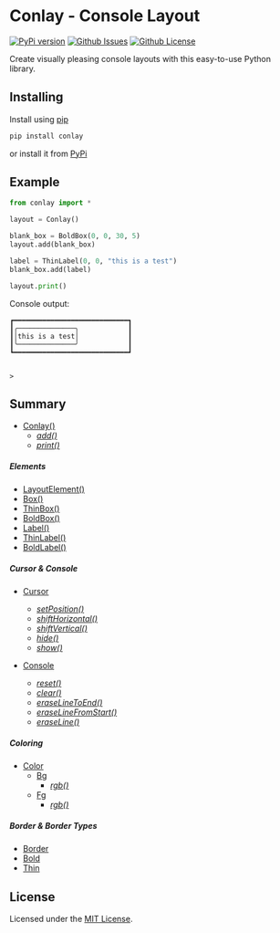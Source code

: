 Conlay - Console Layout
=======================

[![PyPi version][shields-pypi_version]][url-pypi_version]
[![Github Issues][shields-issues]][url-issues]
[![Github License][shields-license]][url-license]

Create visually pleasing console layouts with this easy-to-use Python library. 


Installing
----------

Install using <a href="https://pip.pypa.io/en/stable/">pip</a>

```bash
pip install conlay
```

or install it from <a href="https://pypi.org/project/conlay/#files">PyPi</a>


Example
-------

```python
from conlay import *

layout = Conlay()

blank_box = BoldBox(0, 0, 30, 5)
layout.add(blank_box)

label = ThinLabel(0, 0, "this is a test")
blank_box.add(label)

layout.print()
``` 

Console output:

```
┏━━━━━━━━━━━━━━━━━━━━━━━━━━━━┓
┃╭──────────────╮            ┃
┃│this is a test│            ┃
┃╰──────────────╯            ┃
┗━━━━━━━━━━━━━━━━━━━━━━━━━━━━┛


>
```


Summary
-------
- <a href="https://github.com/Salliii/conlay#Conlay()">Conlay()</a>
  - <a href="https://github.com/Salliii/conlay#Conlay.add()">_add()_</a>
  - <a href="https://github.com/Salliii/conlay#Conlay.print()">_print()_</a>

##### Elements
- <a href="https://github.com/Salliii/conlay#LayoutElement()">LayoutElement()</a>
- <a href="https://github.com/Salliii/conlay#Box()">Box()</a>
- <a href="https://github.com/Salliii/conlay#ThinBox()">ThinBox()</a>
- <a href="https://github.com/Salliii/conlay#BoldBox()">BoldBox()</a>
- <a href="https://github.com/Salliii/conlay#Label()">Label()</a>
- <a href="https://github.com/Salliii/conlay#ThinLabel()">ThinLabel()</a>
- <a href="https://github.com/Salliii/conlay#BoldLabel()">BoldLabel()</a>

##### Cursor & Console
- <a href="https://github.com/Salliii/conlay#Cursor">Cursor</a>
  - <a href="https://github.com/Salliii/conlay#Cursor.setPosition()">_setPosition()_</a>
  - <a href="https://github.com/Salliii/conlay#Cursor.shiftHorizontal()">_shiftHorizontal()_</a>
  - <a href="https://github.com/Salliii/conlay#Cursor.shiftVertical()">_shiftVertical()_</a>
  - <a href="https://github.com/Salliii/conlay#Cursor.hide()">_hide()_</a>
  - <a href="https://github.com/Salliii/conlay#Cursor.show()">_show()_</a>

- <a href="https://github.com/Salliii/conlay#Console">Console</a>
  - <a href="https://github.com/Salliii/conlay#Console.reset()">_reset()_</a>
  - <a href="https://github.com/Salliii/conlay#Console.clear()">_clear()_</a>
  - <a href="https://github.com/Salliii/conlay#Console.eraseLineToEnd()">_eraseLineToEnd()_</a>
  - <a href="https://github.com/Salliii/conlay#Console.eraseLineFromStart()">_eraseLineFromStart()_</a>
  - <a href="https://github.com/Salliii/conlay#Console.eraseLine()">_eraseLine()_</a>

##### Coloring
- <a href="https://github.com/Salliii/conlay#Color">Color</a>
  - <a href="https://github.com/Salliii/conlay#Color.Bg">Bg</a>
    - <a href="https://github.com/Salliii/conlay#Color.Bg.rgb()">_rgb()_</a>
  - <a href="https://github.com/Salliii/conlay#Color.Fg">Fg</a>
    - <a href="https://github.com/Salliii/conlay#Color.Fg.rgb()">_rgb()_</a>

##### Border & Border Types
- <a href="https://github.com/Salliii/conlay#Border">Border</a>
- <a href="https://github.com/Salliii/conlay#Bold">Bold</a>
- <a href="https://github.com/Salliii/conlay#Thin">Thin</a>


License
-------
Licensed under the <a href="https://github.com/Salliii/conlay/blob/main/LICENSE">MIT License</a>.




<!-- shields -->
[shields-pypi_version]: https://img.shields.io/pypi/v/conlay?label=PyPi%20Version&style=for-the-badge
[shields-issues]: https://img.shields.io/github/issues/Salliii/conlay?style=for-the-badge
[shields-license]: https://img.shields.io/github/license/Salliii/conlay?style=for-the-badge

<!-- url -->
[url-pypi_version]: https://pypi.org/project/conlay/
[url-issues]: https://github.com/Salliii/conlay/issues
[url-license]: https://github.com/Salliii/conlay/blob/main/LICENSE